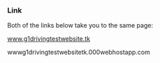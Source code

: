 ### Link ###

Both of the links below take you to the same page:

www.g1drivingtestwebsite.tk

wwwg1drivingtestwebsitetk.000webhostapp.com 
